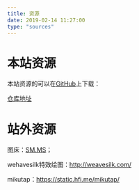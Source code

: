 ```yaml
---
title: 资源
date: 2019-02-14 11:27:00
type: "sources"
---
```


# 本站资源

本站资源的可以在[$\text{GitHub}$](https://github.com/)上下载：

[仓库地址](https://github.com/Lu-Anlai/Lu-Anlai.github.io/)

# 站外资源

图床：[$\text{SM.MS}$](https://sm.ms/)；

wehavesilk特效绘图：http://weavesilk.com/

mikutap：https://static.hfi.me/mikutap/
